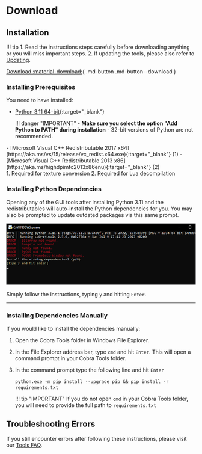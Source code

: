 # Download

## Installation

!!! tip
    1. Read the instructions steps carefully before downloading anything or you will miss important steps.
    2. If updating the tools, please also refer to [Updating](Updating.md).

[Download :material-download:](https://github.com/OpenNaja/cobra-tools/archive/master.zip){ .md-button .md-button--download }

### Installing Prerequisites

You need to have installed:  

- [Python 3.11 64-bit](https://www.python.org/downloads/windows/){:target="_blank"} 

    !!! danger "IMPORTANT" 
        - **Make sure you select the option "Add Python to PATH" during installation**
        - 32-bit versions of Python are not recommended.

<div class="annotate" markdown>
- [Microsoft Visual C++ Redistributable 2017 x64](https://aka.ms/vs/15/release/vc_redist.x64.exe){:target="_blank"} (1)
- [Microsoft Visual C++ Redistributable 2013 x86](https://aka.ms/highdpimfc2013x86enu){:target="_blank"} (2)
</div>
1. Required for texture conversion
2. Required for Lua decompilation


### Installing Python Dependencies

Opening any of the GUI tools after installing Python 3.11 and the redistributables will auto-install the Python dependencies for you. You may also be prompted to update outdated packages via this same prompt.

![Auto Updater](./assets/images/auto_updater.png)

Simply follow the instructions, typing `y` and hitting `Enter`.

---

### Installing Dependencies Manually

If you would like to install the dependencies manually:

1. Open the Cobra Tools folder in Windows File Explorer.
2. In the File Explorer address bar, type `cmd` and hit `Enter`. This will open a command prompt in your Cobra Tools folder.
3. In the command prompt type the following line and hit `Enter`

    ```
    python.exe -m pip install --upgrade pip && pip install -r requirements.txt
    ```
    !!! tip "IMPORTANT"
        If you do not open `cmd` in your Cobra Tools folder, you will need to provide the full path to `requirements.txt`

## Troubleshooting Errors

If you still encounter errors after following these instructions, please visit our [Tools FAQ](Tools-FAQ/index.md).
